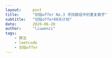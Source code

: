 ```yaml
---
layout:     post
title:      "剑指offer No.3 寻找数组中的重复数字"
subtitle:   "剑指offer60天计划"
date:       2020-06-20
author:     "liuwenzi"
tags:
    - 算法
    - leetcode
    - 剑指offer
---
```

